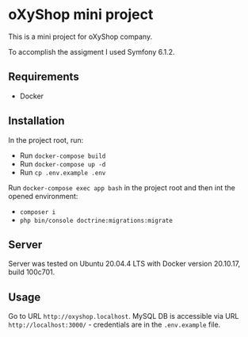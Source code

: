 # oXyShop mini project
This is a mini project for oXyShop company.

To accomplish the assigment I used Symfony 6.1.2.

## Requirements
- Docker

## Installation
In the project root, run:
- Run `docker-compose build`
- Run `docker-compose up -d`
- Run `cp .env.example .env`

Run `docker-compose exec app bash` in the project root and then
int the opened environment:
- `composer i`
- `php bin/console doctrine:migrations:migrate`

## Server
Server was tested on Ubuntu 20.04.4 LTS with Docker version
20.10.17, build 100c701.

## Usage
Go to URL `http://oxyshop.localhost`. MySQL DB is accessible
via URL `http://localhost:3000/` - credentials are in the
`.env.example` file.